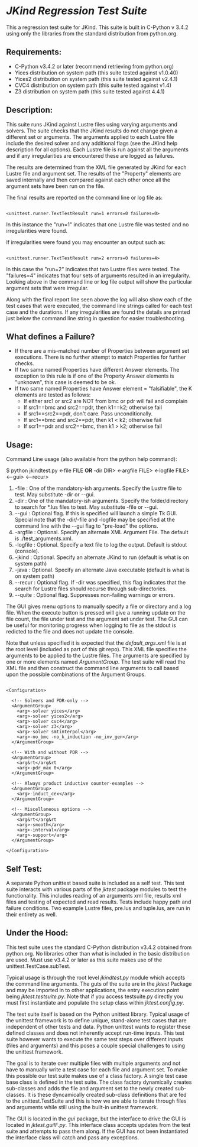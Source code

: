 # *JKind Regression Test Suite*

This a regression test suite for JKind. This suite is built in C-Python v 3.4.2 using only the libraries from the standard distribution from python.org.

## Requirements:
 - C-Python v3.4.2 or later (recommend retrieving from python.org)
 - Yices distribution on system path (this suite tested against v1.0.40)
 - Yices2 distribution on system path (this suite tested against v2.4.1)
 - CVC4 distribution on system path (this suite tested against v1.4)
 - Z3 distribution on system path (this suite tested against 4.4.1)
 
## Description:
This suite runs JKind against Lustre files using varying arguments and solvers. The suite checks that the JKind results do not change given a different set or arguments. The arguments applied to each Lustre file include the desired solver and any additional flags (see the JKind help description for all options). Each Lustre file is run against all the arguments and if any irregularities are encountered these are logged as failures.

The results are determined from the XML file generated by JKind for each Lustre file and argument set. The results of the "Property" elements are saved internally and then compared against each other once all the argument sets have been run on the file.

The final results are reported on the command line or log file as:
<pre><code>
&ltunittest.runner.TextTestResult run=1 errors=0 failures=0&gt
</code></pre>
In this instance the "run=1" indicates that one Lustre file was tested and no irregularities were found.

If irregularities were found you may encounter an output such as:
<pre><code>
&ltunittest.runner.TextTestResult run=2 errors=0 failures=4&gt
</code></pre>
In this case the "run=2" indicates that two Lustre files were tested. The "failures=4" indicates that four sets of arguments resulted in an irregularity. Looking above in the command line or log file output will show the particular argument sets that were irregular.

Along with the final report line seen above the log will also show each of the test cases that were executed, the command line strings called for each test case and the durations. If any irregularities are found the details are printed just below the command line string in question for easier troubleshooting.

## What defines a Failure?
 - If there are a mis-matched number of Properties between argument set executions. There is no further attempt to match Properties for further checks.
 - If two same named Properties have different Answer elements. The exception to this rule is if one of the Property Answer elements is "unknown", this case is deemed to be ok.
 - If two same named Properties have Answer element = "falsifiable", the K elements are tested as follows:
   - If either src1 or src2 are NOT from bmc or pdr will fail and complain
   - If src1==bmc and src2==pdr, then k1==k2; otherwise fail
   - If src1==src2==pdr, don't care. Pass unconditionally.
   - If src1==bmc and src2==pdr, then k1 < k2; otherwise fail
   - If scr1==pdr and src2==bmc, then k1 > k2; otherwise fail
 
## Usage:
Command Line usage (also available from the python help command):

$ python jkindtest.py <-file FILE **OR** -dir DIR> <-argfile FILE> <-logfile FILE> <--gui> <--recur>

1. -file : One of the mandatory-ish arguments. Specify the Lustre file to test. May substitute -dir or --gui.
2. -dir : One of the mandatory-ish arguments. Specify the folder/directory to search for *.lus files to test. May substitute -file or --gui.
3. --gui : Optional flag. If this is specified will launch a simple Tk GUI. Special note that the -dir/-file and -logfile may be specified at the command line with the --gui flag to "pre-load" the options.
4. -argfile : Optional. Specify an alternate XML Argument File. The default is ./test_arguments.xml.
5. -logfile : Optional. Specify a text file to log the output. Default is stdout (console).
6. -jkind : Optional. Specify an alternate JKind to run (default is what is on system path)
7. -java : Optional. Specify an alternate Java executable (default is what is on system path)
8. --recur : Optional flag. If -dir was specified, this flag indicates that the search for Lustre files should recurse through sub-directories.
8. --quite : Optional flag. Suppresses non-failing warnings or errors.

The GUI gives menu options to manually specify a file or directory and a log file. When the execute button is pressed will give a running update on the file count, the file under test and the argument set under test. The GUI can be useful for monitoring progress when logging to file as the stdout is redicted to the file and does not update the console.

Note that unless specified it is expected that the *default_args.xml* file is at the root level (included as part of this git repo). This XML file specifies the arguments to be applied to the Lustre files. The arguments are specified by one or more elements named *ArgumentGroup*. The test suite will read the XML file and then construct the command line arguments to call based upon the possible combinations of the Argument Groups.

<pre><code>
&ltConfiguration&gt

  &lt!-- Solvers and PDR-only --&gt
  &ltArgumentGroup&gt
    &ltarg&gt-solver yices&lt/arg&gt
    &ltarg&gt-solver yices2&lt/arg&gt
    &ltarg&gt-solver cvc4&lt/arg&gt
    &ltarg&gt-solver z3&lt/arg&gt
    &ltarg&gt-solver smtinterpol&lt/arg&gt
    &ltarg&gt-no_bmc -no_k_induction -no_inv_gen&lt/arg&gt
  &lt/ArgumentGroup&gt
  
  &lt!-- With and without PDR --&gt
  &ltArgumentGroup&gt
    &ltarg&rt&lt/arg&rt
    &ltarg&gt-pdr_max 0&lt/arg&gt
  &lt/ArgumentGroup&gt
  
  &lt!-- Always product inductive counter-examples --&gt
  &ltArgumentGroup&gt
    &ltarg&gt-induct_cex&lt/arg&gt
  &lt/ArgumentGroup&gt
  
  &lt!-- Miscellaneous options --&gt
  &ltArgumentGroup&gt
    &ltarg&rt&lt/arg&rt
    &ltarg&gt-smooth&lt/arg&gt
    &ltarg&gt-interval&lt/arg&gt
    &ltarg&gt-support&lt/arg&gt
  &lt/ArgumentGroup&gt
  
&lt/Configuration&gt
</code></pre>

## Self Test:
A separate Python unittest based suite is included as a self test. This test suite interacts with various parts of the *jktest* package modules to test the functionality. This includes reading of an arguments xml file, results xml files and testing of expected and read results. Tests include happy path and failure conditions. Two example Lustre files, pre.lus and tuple.lus, are run in their entirety as well.

## Under the Hood:
This test suite uses the standard C-Python distribution v3.4.2 obtained from python.org. No libraries other than what is included in the basic distribution are used. Must use v3.4.2 or later as this suite makes use of the unittest.TestCase.subTest.

Typical usage is through the root level *jkindtest.py* module which accepts the command line arguments. The guts of the suite are in the *jktest* Package and may be imported in to other applications, the entry execution point being *jktest.testsuite.py*. Note that if you access testsuite.py directly you must first instantiate and populate the setup class within *jktest.config.py*.

The test suite itself is based on the Python unittest library. Typical usage of the unittest framework is to define unique, stand-alone test cases that are independent of other tests and data. Python unittest wants to register these defined classes and does not inherently accept run-time inputs. This test suite however wants to execute the same test steps over different inputs (files and arguments) and this poses a couple special challenges to using the unittest framework. 

The goal is to iterate over multiple files with multiple arguments and not have to manually write a test case for each file and argument set. To make this possible our test suite makes use of a class factory. A single test case base class is defined in the test suite. The class factory dynamically creates sub-classes and adds the file and argument set to the newly created sub-classes. It is these dyncamically created sub-class definitions that are fed to the unittest.TestSuite and this is how we are able to iterate through files and arguments while still using the built-in unittest framework.

The GUI is located in the *gui* package, but the interface to drive the GUI is located in *jktest.guiIF.py*. This interface class accepts updates from the test suite and attempts to pass them along. If the GUI has not been instantiated the interface class will catch and pass any exceptions.

